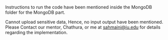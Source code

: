 Instructions to run the code have been mentioned inside the MongoDB folder for the MongoDB part.

Cannot upload sensitive data, Hence, no input output have been mentioned. Please Contact our mentor, Chathura, or me at sahmaini@iu.edu for details regarding the implementation.

